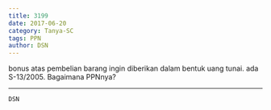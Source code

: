 ```yaml
---
title: 3199
date: 2017-06-20
category: Tanya-SC
tags: PPN
author: DSN
---
```


bonus atas pembelian barang ingin diberikan dalam bentuk uang tunai. ada S-13/2005. Bagaimana PPNnya?

---



`DSN`
